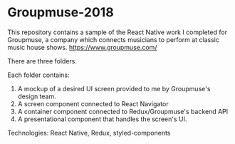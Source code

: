 # Groupmuse-2018

This repository contains a sample of the React Native work I completed for Groupmuse, a company which connects musicians to perform at classic music house shows. https://www.groupmuse.com/

There are three folders.

Each folder contains:

1.  A mockup of a desired UI screen provided to me by Groupmuse's design team.
2.  A screen component connected to React Navigator
3.  A container component connected to Redux/Groupmuse's backend API
4.  A presentational component that handles the screen's UI.

Technologies: React Native, Redux, styled-components

